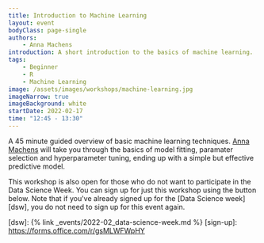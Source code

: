 ```yaml
---
title: Introduction to Machine Learning
layout: event
bodyClass: page-single
authors:
    - Anna Machens
introduction: A short introduction to the basics of machine learning.
tags:
    - Beginner
    - R
    - Machine Learning
image: /assets/images/workshops/machine-learning.jpg
imageNarrow: true
imageBackground: white
startDate: 2022-02-17
time: "12:45 - 13:30"
---
```


A 45 minute guided overview of basic machine learning techniques. [Anna Machens](/team/#a-k-machens) will take you through the basics of model fitting, paramater selection and hyperparameter tuning, ending up with a simple but effective predictive model.

This workshop is also open for those who do not want to participate in the Data Science Week. You can sign up for just this workshop using the button below. Note that if you've already signed up for the [Data Science week][dsw], you do not need to sign up for this event again.

<!-- <a href="https://forms.office.com/r/gsMLWFWpHY" class="button">Sign up now</a> -->

[dsw]: {% link _events/2022-02_data-science-week.md %}
[sign-up]: <https://forms.office.com/r/gsMLWFWpHY>
